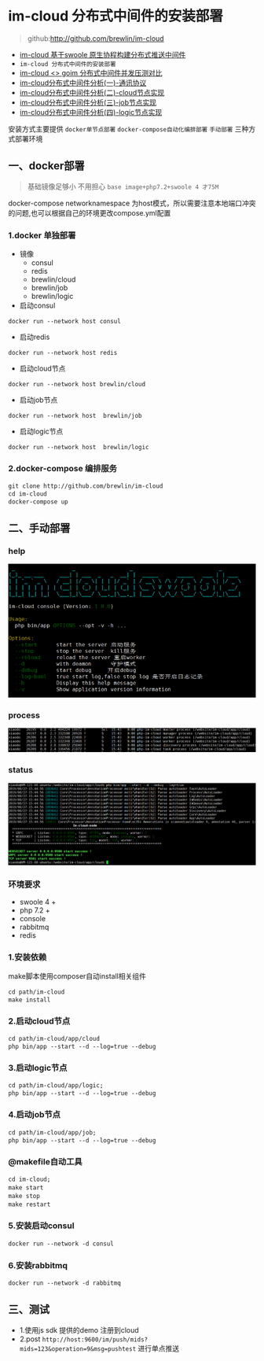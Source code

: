 # im-cloud 分布式中间件的安装部署
>github:http://github.com/brewlin/im-cloud
- [im-cloud 基于swoole 原生协程构建分布式推送中间件](./docs)
- `im-cloud 分布式中间件的安装部署`
- [im-cloud <> goim 分布式中间件并发压测对比 ](./docs)
- [im-cloud分布式中间件分析(一)-通讯协议](./docs)
- [im-cloud分布式中间件分析(二)-cloud节点实现](./docs)
- [im-cloud分布式中间件分析(三)-job节点实现](./docs)
- [im-cloud分布式中间件分析(四)-logic节点实现](./docs)

安装方式主要提供 `docker单节点部署` `docker-compose自动化编排部署` `手动部署` 三种方式部署环境

## 一、docker部署
>基础镜像足够小 不用担心  `base image+php7.2+swoole 4 才75M`

docker-compose networknamespace 为host模式，所以需要注意本地端口冲突的问题,也可以根据自己的环境更改compose.yml配置
### 1.docker 单独部署
- 镜像
    - consul
    - redis
    - brewlin/cloud
    - brewlin/job
    - brewlin/logic
- 启动consul
```
docker run --network host consul
```
- 启动redis
```
docker run --network host redis
```
- 启动cloud节点
```
docker run --network host brewlin/cloud
```
- 启动job节点
```
docker run --network host  brewlin/job
```
- 启动logic节点
```
docker run --network host  brewlin/logic
```

### 2.docker-compose 编排服务
```
git clone http://github.com/brewlin/im-cloud
cd im-cloud
docker-compose up
```
## 二、手动部署
### help
![](../resource/console.png)
### process 
![](../resource/process.png)
### status
![](../resource/start.png)
### 环境要求
- swoole 4 +
- php 7.2 +
- console
- rabbitmq
- redis
### 1.安装依赖
make脚本使用composer自动install相关组件
```
cd path/im-cloud
make install
```
### 2.启动cloud节点
```
cd path/im-cloud/app/cloud
php bin/app --start --d --log=true --debug
```
### 3.启动logic节点
```
cd path/im-cloud/app/logic;
php bin/app --start --d --log=true --debug
```
### 4.启动job节点
```
cd path/im-cloud/app/job;
php bin/app --start --d --log=true --debug
```
### @makefile自动工具
```proto
cd im-cloud;
make start
make stop
make restart
```
### 5.安装启动consul
```proto
docker run --network -d consul
```
### 6.安装rabbitmq
```proto
docker run --network -d rabbitmq
```

## 三、测试
- 1.使用js sdk 提供的demo 注册到cloud
- 2.post `http://host:9600/im/push/mids?mids=123&operation=9&msg=pushtest` 进行单点推送